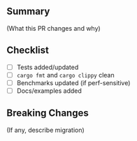 ## Summary

(What this PR changes and why)

## Checklist

- [ ] Tests added/updated
- [ ] `cargo fmt`  and `cargo clippy`  clean
- [ ] Benchmarks updated (if perf-sensitive)
- [ ] Docs/examples added

## Breaking Changes

(If any, describe migration)
